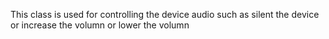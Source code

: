 This class is used for controlling the device audio such as silent the device or increase the volumn or lower the volumn